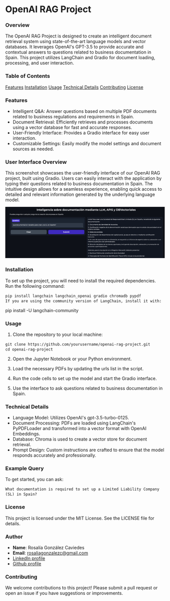 # OpenAI RAG Project

### Overview

The OpenAI RAG Project is designed to create an intelligent document retrieval system using state-of-the-art language models and vector databases. It leverages OpenAI's GPT-3.5 to provide accurate and contextual answers to questions related to business documentation in Spain. This project utilizes LangChain and Gradio for document loading, processing, and user interaction.

### Table of Contents
[Features](#Features)
[Installation](#Installation)
[Usage](#Usage)
[Technical Details](#Technical_Details)
[Contributing](#Contributing)
[License](#License)

### Features

- Intelligent Q&A: Answer questions based on multiple PDF documents related to business regulations and requirements in Spain.
- Document Retrieval: Efficiently retrieves and processes documents using a vector database for fast and accurate responses.
- User-Friendly Interface: Provides a Gradio interface for easy user interaction.
- Customizable Settings: Easily modify the model settings and document sources as needed.

### User Interface Overview
This screenshot showcases the user-friendly interface of our OpenAI RAG project, built using Gradio. Users can easily interact with the application by typing their questions related to business documentation in Spain. The intuitive design allows for a seamless experience, enabling quick access to detailed and relevant information generated by the underlying language model.

![Interfaz](intefaz.png)

### Installation
To set up the project, you will need to install the required dependencies. Run the following command:

```
pip install langchain langchain_openai gradio chromadb pypdf
If you are using the community version of LangChain, install it with:
```


pip install -U langchain-community

### Usage

1. Clone the repository to your local machine:

```
git clone https://github.com/yourusername/openai-rag-project.git
cd openai-rag-project
```

2. Open the Jupyter Notebook or your Python environment.

3. Load the necessary PDFs by updating the urls list in the script.

4. Run the code cells to set up the model and start the Gradio interface.

5. Use the interface to ask questions related to business documentation in Spain.

### Technical Details

- Language Model: Utilizes OpenAI's gpt-3.5-turbo-0125.
- Document Processing: PDFs are loaded using LangChain's PyPDFLoader and transformed into a vector format with OpenAI Embeddings.
- Database: Chroma is used to create a vector store for document retrieval.
- Prompt Design: Custom instructions are crafted to ensure that the model responds accurately and professionally.

### Example Query

To get started, you can ask:

```
What documentation is required to set up a Limited Liability Company (SL) in Spain?
```

### License

This project is licensed under the MIT License. See the LICENSE file for details.


### Author

- **Name**: Rosalía González Caviedes
- **Email**: rosaliagonzalezc@gmail.com
- [LinkedIn profile](https://www.linkedin.com/in/rosaliagonzalezcaviedes/)
- [Github profile](https://github.com/liagcaviedes)

### Contributing
We welcome contributions to this project! Please submit a pull request or open an issue if you have suggestions or improvements.